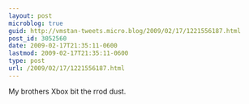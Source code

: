 ```yaml
---
layout: post
microblog: true
guid: http://vmstan-tweets.micro.blog/2009/02/17/1221556187.html
post_id: 3052560
date: 2009-02-17T21:35:11-0600
lastmod: 2009-02-17T21:35:11-0600
type: post
url: /2009/02/17/1221556187.html
---
```

My brothers Xbox bit the rrod dust.
